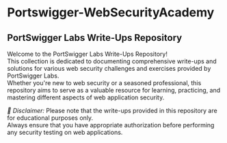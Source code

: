 # Portswigger-WebSecurityAcademy

## PortSwigger Labs Write-Ups Repository 

Welcome to the PortSwigger Labs Write-Ups Repository! <br>
This collection is dedicated to documenting comprehensive write-ups and solutions for various web security challenges and exercises provided by PortSwigger Labs. <br>
Whether you're new to web security or a seasoned professional, this repository aims to serve as a valuable resource for learning, practicing, and mastering different aspects of web application security.

*📌 Disclaimer:*
Please note that the write-ups provided in this repository are for educational purposes only. <br>
Always ensure that you have appropriate authorization before performing any security testing on web applications.
